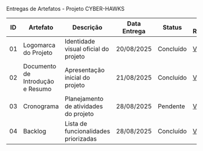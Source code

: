 Entregas de Artefatos - Projeto CYBER-HAWKS

| ID | Artefato                         | Descrição                                     |Data Entrega|    Status   |     Link no Repositório      |
|----|----------------------------------|-----------------------------------------------|------------|-------------|------------------------------|
| 01 | Logomarca do Projeto             | Identidade visual oficial do projeto          | 20/08/2025 | Concluído   | [Ver Arquivo](https://avatars.githubusercontent.com/u/225202733?v=4) |
| 02 | Documento de Introdução e Resumo | Apresentação inicial do projeto               | 21/08/2025 | Concluído   | [Ver Arquivo](https://github.com/sandreiadias-ship-it/CYBER-HAWKS/blob/6b6f8afd5b350df88bde2c4c971327c9d3b0e7c3/README.md)|
| 03 | Cronograma                       | Planejamento de atividades do projeto         | 28/08/2025 | Pendente    | [Ver Arquivo](https://github.com/users/sandreiadias-ship-it/projects/10/views/4)|
| 04 | Backlog                          | Lista de funcionalidades priorizadas          | 28/08/2025 | Concluído | [Ver Arquivo](https://github.com/sandreiadias-ship-it/CYBER-HAWKS/blob/bf2bb9d220f4073bc1a760e8ea26bc58129a7775/BACKLOG.md)|
